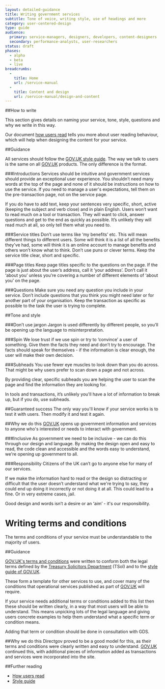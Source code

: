 ```yaml
---
layout: detailed-guidance
title: Writing government services
subtitle: Tone of voice, writing style, use of headings and more
category: user-centered-design
type: guide
audience:
  primary: service-managers, designers, developers, content-designers
  secondary: performance-analysts, user-researchers
status: draft
phases:
  - alpha
  - beta
  - live
breadcrumbs:
  -
    title: Home
    url: /service-manual
  -
    title: Content and design
    url: /service-manual/design-and-content
---
```


##How to write

This section gives details on naming your service, tone, style, questions and why we write in this way.

Our document [how users read](/service-manual/user-centered-design/how-users-read.html) tells you more about user reading behaviour, which will help when designing the content for your service.

##Guidance

All services should follow the [GOV.UK style guide](https://www.gov.uk/designprinciples/styleguide).
The way we talk to users is the same on all [GOV.UK](https://www.gov.uk) products. The only difference is the format.

###Introductions
Services should be intuitive and government services should provide an exceptional user experience. You shouldn’t need many words at the top of the page and none of it should be instructions on how to use the service. If you need to manage a user's expectations, tell them on the pre-transaction page, not on the service page.

If you do have to add text, keep your sentences very specific, short, active (keeping the subject and verb close) and in plain English. Users won’t want to read much on a tool or transaction. They will want to click, answer questions and get to the end as quickly as possible. It’s unlikely they will read much at all, so only tell them what you need to.

###Service titles
Don’t use terms like ‘my benefits’ etc. This will mean different things to different users. Some will think it is a list of all the benefits they've had, some will think it is an online account to manage benefits and others won’t know what to think. Don’t use puns or clever terms. Keep the service title clear, short and specific.

###Page titles
Keep page titles specific to the questions on the page. If the page is just about the user’s address, call it ‘your address’. Don’t call it ‘about you’ unless you're covering a number of different elements of ‘about you’ on the page.

###Questions
Make sure you need any question you include in your service. Don’t include questions that you think you might need later or for another part of your organisation. Keep the transaction as specific as possible to the task the user is trying to complete.

##Tone and style

###Don’t use jargon
Jargon is used differently by different people, so you'll be opening up the language to misinterpretation.

###Spin
We lose trust if we use spin or try to ‘convince’ a user of something. Give them the facts they need and don’t try to encourage. The facts should speak for themselves - if the information is clear enough, the user will make their own decision.

###Subheads
You use fewer eye muscles to look down than you do across. That might be why users prefer to scan down a page and not across.

By providing clear, specific subheads you are helping the user to scan the page and find the information they are looking for.

In tools and transactions, it’s unlikely you'll have a lot of information to break up, but if you do, use subheads.

##Guaranteed success
The only way you'll know if your service works is to test it with users. Then modify it and test it again.


##Why we do this
[GOV.UK](https://www.gov.uk) opens up government information and services to anyone who's interested or needs to interact with government.

###Inclusive
As government we need to be inclusive - we can do this through our design and language. By making the design open and easy to read, the code clean and accessible and the words easy to understand, we're opening up government to all.

###Responsibility
Citizens of the UK can’t go to anyone else for many of our services. 

If we make the information hard to read or the design so distracting or difficult that the user doesn’t understand what we're trying to say, they could end up doing it incorrectly or not doing it at all. This could lead to a fine. Or in very extreme cases, jail.

Good design and words isn’t a desire or an ‘aim’ - it's our responsibility.

# Writing terms and conditions
The terms and conditions of your service must be understandable to the majority of users.

##Guidance

[GOV.UK's terms and conditions](https://www.gov.uk/support/terms-conditions) were written to conform both the legal terms defined by the [Treasury Solicitors Department](http://www.tsol.gov.uk/) (TSol) and to the [style guide of GOV.UK](https://www.gov.uk/designprinciples/styleguide).

These form a template for other services to use, and cover many of the conditions that operational services published as part of [GOV.UK](https://www.gov.uk) will require.

If your service needs additional terms or conditions added to this list then these should be written clearly, in a way that most users will be able to understand. This means unpicking lots of the legal language and giving users concrete examples to help them understand what a specific term or condition means.

Adding that term or condition should be done in consultation with GDS.

##Why we do this
Directgov proved to be a good model for this, as their terms and conditions were clearly written and easy to understand. [GOV.UK](https://www.gov.uk) continued this, with additional pieces of information added as transactions and services were incorporated into the site.



##Further reading
* [How users read](/service-manual/user-centered-design/how-users-read.html)
* [Style guide](https://www.gov.uk/designprinciples/styleguide)
